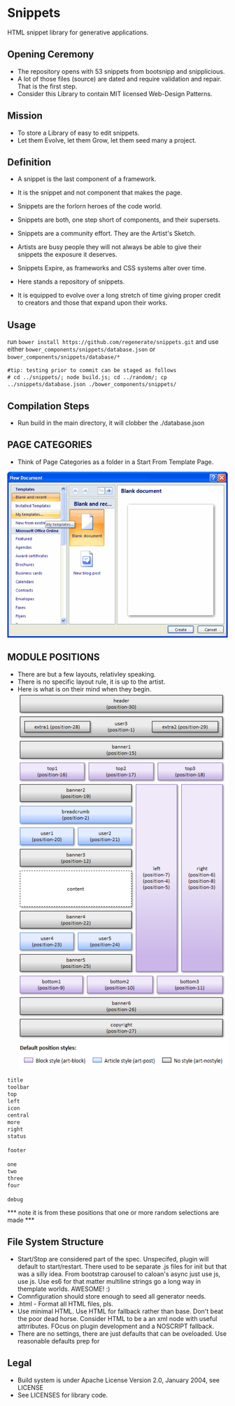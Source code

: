 Snippets
========
HTML snippet library for generative applications.

## Opening Ceremony

* The repository opens with 53 snippets from bootsnipp and snipplicious.
* A lot of those files (source) are dated and require validation and repair. That is the first step.
* Consider this Library to contain MIT licensed Web-Design Patterns.

## Mission

* To store a Library of easy to edit snippets.
* Let them Evolve, let them Grow, let them seed many a project.

## Definition

* A snippet is the last component of a framework.
* It is the snippet and not component that makes the page.
* Snippets are the forlorn heroes of the code world.
* Snippets are both, one step short of components, and their supersets.

* Snippets are a community effort. They are the Artist's Sketch.
* Artists are busy people they will not always be able to give their snippets the exposure it deserves.
* Snippets Expire, as frameworks and CSS systems alter over time.

* Here stands a repository of snippets.
* It is equipped to evolve over a long stretch of time giving proper credit to creators and those that expand upon their works.

## Usage
run ```bower install https://github.com/regenerate/snippets.git```
and use either ```bower_components/snippets/database.json``` or ```bower_components/snippets/database/*```
```
#tip: testing prior to commit can be staged as follows
# cd ../snippets/; node build.js; cd ../random/; cp ../snippets/database.json ./bower_components/snippets/
```

## Compilation Steps
* Run build in the main directory, it will clobber the ./database.json

## PAGE CATEGORIES
* Think of Page Categories as a folder in a Start From Template Page.

![example](documentation/assets/start-from-tempate.gif "Something like this")


## MODULE POSITIONS
* There are but a few layouts, relativley speaking.
* There is no specific layout rule, it is up to the artist.
* Here is what is on their mind when they begin.
![example](documentation/assets/joomla_positions.png "Something like this")

```
title
toolbar
top
left
icon
central
more
right
status

footer

one
two
three
four

debug
```

*** note it is from these positions that one or more random selections are made ***

## File System Structure
* Start/Stop are considered part of the spec. Unspecifed, plugin will default to start/restart. There used to be separate .js files for init but that was a silly idea. From bootstrap carousel to caloan's async just use js, use js. Use es6 for that matter multiline strings go a long way in themplate worlds. AWESOME! :)
* Comnfiguration should store enough to seed all generator needs.
* .html - Format all HTML files, pls.
* Use minimal HTML. Use HTML for fallback rather than base. Don't beat the poor dead horse. Consider HTML to be a an xml node with useful attrributes. FOcus on plugin development and a NOSCRIPT fallback.
* There are no settings, there are just defaults that can be oveloaded. Use reasonable defaults prep for 

## Legal
* Build system is under Apache License Version 2.0, January 2004, see LICENSE
* See LICENSES for library code.